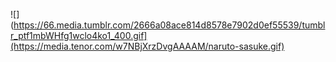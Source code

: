 ![](https://66.media.tumblr.com/2666a08ace814d8578e7902d0ef55539/tumblr_ptf1mbWHfg1wclo4ko1_400.gif](https://media.tenor.com/w7NBjXrzDvgAAAAM/naruto-sasuke.gif)
